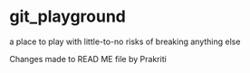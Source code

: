 # git_playground
a place to play with little-to-no risks of breaking anything else

Changes made to READ ME file by Prakriti
